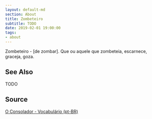 ```yaml
---
layout: default-md
section: About
title: Zombeteiro
subtitle: TODO
date: 2019-02-01 19:00:00
tags:
- about
---
```


Zombeteiro - [de zombar]. Que ou aquele que zombeteia, escarnece, graceja, goza.

## See Also
TODO

## Source
[O Consolador - Vocabulário (pt-BR)](http://www.oconsolador.com.br/linkfixo/vocabulario/principal.html)
